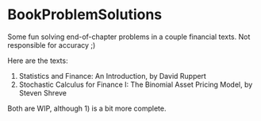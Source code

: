 # BookProblemSolutions

Some fun solving end-of-chapter problems in a couple financial texts. Not responsible for accuracy ;)

Here are the texts:
1. Statistics and Finance: An Introduction, by David Ruppert
2. Stochastic Calculus for Finance I: The Binomial Asset Pricing Model, by Steven Shreve

Both are WIP, although 1) is a bit more complete. 
